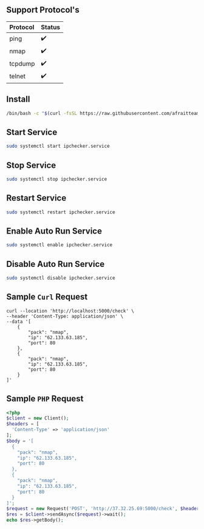 ## Support Protocol's 
Protocol | Status
:------------ | :-------------
ping | :heavy_check_mark:
nmap | :heavy_check_mark:
tcpdump | :heavy_check_mark:
telnet | :heavy_check_mark:

## Install

```sh
/bin/bash -c "$(curl -fsSL https://raw.githubusercontent.com/afraitteam/IpChecker/main/install.sh)"
```

## Start Service

```sh
sudo systemctl start ipchecker.service
```

## Stop Service

```sh
sudo systemctl stop ipchecker.service
```

## Restart Service

```sh
sudo systemctl restart ipchecker.service
```

## Enable Auto Run Service

```sh
sudo systemctl enable ipchecker.service
```

## Disable Auto Run Service

```sh
sudo systemctl disable ipchecker.service
```



## Sample `Curl` Request

```curl
curl --location 'http://localhost:5000/check' \
--header 'Content-Type: application/json' \
--data '[
    {
        "pack": "nmap",
        "ip": "62.133.63.185",
        "port": 80
    },
    {
        "pack": "nmap",
        "ip": "62.133.63.185",
        "port": 80
    }
]'
```

## Sample `PHP` Request
```php
<?php
$client = new Client();
$headers = [
  'Content-Type' => 'application/json'
];
$body = '[
  {
    "pack": "nmap",
    "ip": "62.133.63.185",
    "port": 80
  },
  {
    "pack": "nmap",
    "ip": "62.133.63.185",
    "port": 80
  }
]';
$request = new Request('POST', 'http://37.32.25.69:5000/check', $headers, $body);
$res = $client->sendAsync($request)->wait();
echo $res->getBody();

```

